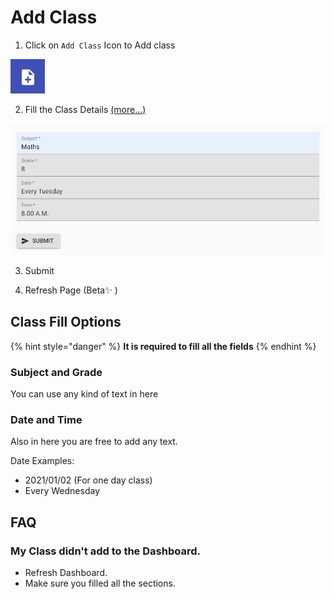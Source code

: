# Add Class

1. Click on `Add Class` Icon to Add class

![Add Class Icon](../.gitbook/assets/image.png)

2. Fill the Class Details [\(more...\)](add-class.md#class-fill-options)

![](../.gitbook/assets/image%20%2816%29.png)

3. Submit

4. Refresh Page \(Beta✨ \)

## Class Fill Options

{% hint style="danger" %}
**It is required  to fill all the fields**
{% endhint %}

### Subject and Grade

You can use any kind of text in here

### Date and Time

Also in here you are free to add any text. 

Date Examples:

* 2021/01/02 \(For one day class\)
* Every Wednesday

## FAQ

### My Class didn't add to the Dashboard.

* Refresh Dashboard.
* Make sure you filled all the sections.



